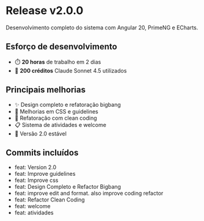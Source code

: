 # Release v2.0.0

Desenvolvimento completo do sistema com Angular 20, PrimeNG e ECharts.

## Esforço de desenvolvimento
- ⏱️ **20 horas** de trabalho em 2 dias
- 🤖 **200 créditos** Claude Sonnet 4.5 utilizados

## Principais melhorias
- ✨ Design completo e refatoração bigbang
- 🎨 Melhorias em CSS e guidelines
- 🔧 Refatoração com clean coding
- 📋 Sistema de atividades e welcome
- 🚀 Versão 2.0 estável

## Commits incluídos
- feat: Version 2.0
- feat: Improve guidelines
- feat: Improve css
- feat: Design Completo e Refactor Bigbang
- feat: improve edit and format. also improve coding refactor
- feat: Refactor Clean Coding
- feat: welcome
- feat: atividades
